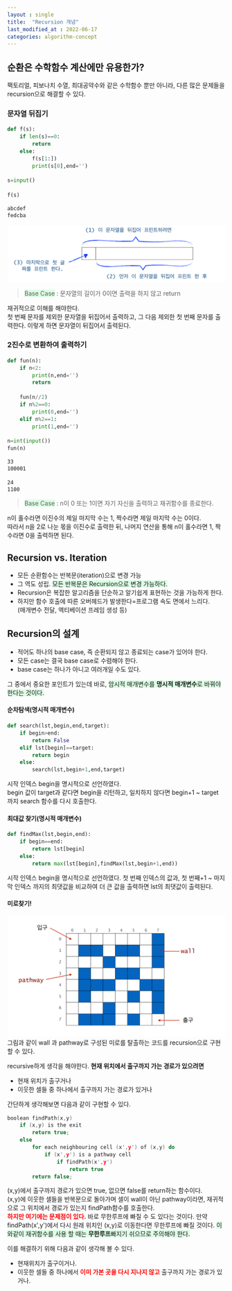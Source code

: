 ```yaml
---
layout : single
title:  "Recursion 개념"
last_modified_at : 2022-06-17
categories: algorithm-concept
---
```

    
## 순환은 수학함수 계산에만 유용한가?
팩토리얼, 피보나치 수열, 최대공약수와 같은 수학함수 뿐만 아니라, 다른 많은 문제들을 recursion으로 해결할 수 있다.

### 문자열 뒤집기
```python
def f(s):
    if len(s)==0:
        return
    else:
        f(s[1:])
        print(s[0],end='')

s=input()

f(s)
```
```
abcdef
fedcba
``` 
<img src="/img/recursion/reverse_string.png">

>  <span style="background-color:#dcffe4">Base Case</span> : 문자열의 길이가 0이면 출력을 하지 않고 return          

재귀적으로 이해를 해야한다.  
첫 번째 문자를 제외한 문자열을 뒤집어서 출력하고, 그 다음 제외한 첫 번째 문자를 출력한다. 이렇게 하면 문자열이 뒤집어서 출력된다.

### 2진수로 변환하여 출력하기
```python
def fun(n):
    if n<2:
        print(n,end='')
        return
    
    fun(n//2)
    if n%2==0:
        print(0,end='')
    elif n%2==1:
        print(1,end='')

n=int(input())
fun(n)
```
```
33
100001

24
1100
```
>  <span style="background-color:#dcffe4">Base Case</span> : n이 0 또는 1이면 자기 자신을 출력하고 재귀함수를 종료한다.

n이 홀수라면 이진수의 제일 마지막 수는 1, 짝수라면 제일 마지막 수는 0이다.   
따라서 n을 2로 나눈 몫을 이진수로 출력한 뒤, 나머지 연산을 통해 n이 홀수라면 1, 짝수라면 0을 출력하면 된다.

## Recursion vs. Iteration
- 모든 순환함수는 반복문(iteration)으로 변경 가능
- 그 역도 성립. <span style="background-color:#dcffe4">모든 반복문은 Recursion으로 변경 가능하다.</span>
- Recursion은 복잡한 알고리즘을 단순하고 알기쉽게 표현하는 것을 가능하게 한다.
- 하지만 함수 호출에 따른 오버헤드가 발생한다=프로그램 속도 면에서 느리다.  
(매개변수 전달, 액티베이션 프레임 생성 등)

## Recursion의 설계
- 적어도 하나의 base case, 즉 순환되지 않고 종료되는 case가 있어야 한다.
- 모든 case는 결국 base case로 수렴해야 한다.
- base case는 하나가 아니고 여러개일 수도 있다.

그 중에서 중요한 포인트가 있는데 바로, <span style="background-color:#dcffe4">암시적 매개변수를 **명시적 매개변수**로 바꿔야 한다는 것이다.</span>

#### 순차탐색(명시적 매개변수)  

```python
def search(lst,begin,end,target):
    if begin>end:
        return False
    elif lst[begin]==target:
        return begin
    else:
        search(lst,begin+1,end,target)
```
시작 인덱스 begin을 명시적으로 선언하였다.   
begin 값이 target과 같다면 begin을 리턴하고, 일치하지 않다면 begin+1 ~ target 까지 search 함수를 다시 호출한다. 

#### 최대값 찾기(명시적 매개변수)
```python
def findMax(lst,begin,end):
    if begin==end:
        return lst[begin]
    else:
        return max(lst[begin],findMax(lst,begin+1,end))
```
시작 인덱스 begin을 명시적으로 선언하였다. 
첫 번째 인덱스의 값과, 첫 번째+1 ~ 마지막 인덱스 까지의 최댓값을 비교하여 더 큰 값을 출력하면 lst의 최댓값이 출력된다.

#### 미로찾기!
<img src="/img/recursion/maze.png">
그림과 같이 wall 과 pathway로 구성된 미로를 탈출하는 코드를 recursion으로 구현할 수 있다.

recursive하게 생각을 해야한다.
**현재 위치에서 출구까지 가는 경로가 있으려면**
- 현재 위치가 출구거나
- 이웃한 셀들 중 하나에서 출구까지 가는 경로가 있거나

간단하게 생각해보면 다음과 같이 구현할 수 있다.
```c
boolean findPath(x,y)
    if (x,y) is the exit
        return true;
    else
        for each neighbouring cell (x',y') of (x,y) do
            if (x',y') is a pathway cell
                if findPath(x',y')
                    return true
        return false;
```
(x,y)에서 출구까지 경로가 있으면 true, 없으면 false를 return하는 함수이다.  
(x,y)에 이웃한 셀들을 반복문으로 돌아가며 셀이 wall이 아닌 pathway이라면, 재귀적으로 그 위치에서 경로가 있는지 findPath함수를 호출한다.  
<span style="color:red; font-weight:bold;">하지만 여기에는 문제점이 있다.</span> 바로 무한루프에 빠질 수 도 있다는 것이다. 만약 findPath(x',y')에서 다시 원래 위치인 (x,y)로 이동한다면 무한루프에 빠질 것이다. <span style="background-color:#dcffe4">이와같이 재귀함수를 사용 할 때는 **무한루프**빠지기 쉬으므로 주의해야 한다.</span>

이를 해결하기 위해 다음과 같이 생각해 볼 수 있다.
- 현재위치가 출구이거나.
- 이웃한 셀들 중 하나에서 <span style="color:red; font-weight:bold;">이미 가본 곳을 다시 지나지 않고</span> 출구까지 가는 경로가 있거나.


